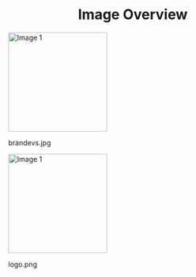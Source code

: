 <h1 style ="text-align: center;"> Image Overview </h1>
<div>
<div>
<img src="https://media.evkx.net/multimedia/models/skoda/brandevs_xst.jpg" alt="Image 1" style="width: 200px;">
<p>brandevs.jpg</p>
</div>
<div>
<img src="https://media.evkx.net/multimedia/models/skoda/logo_xst.png" alt="Image 1" style="width: 200px;">
<p>logo.png</p>
</div>
</div>
